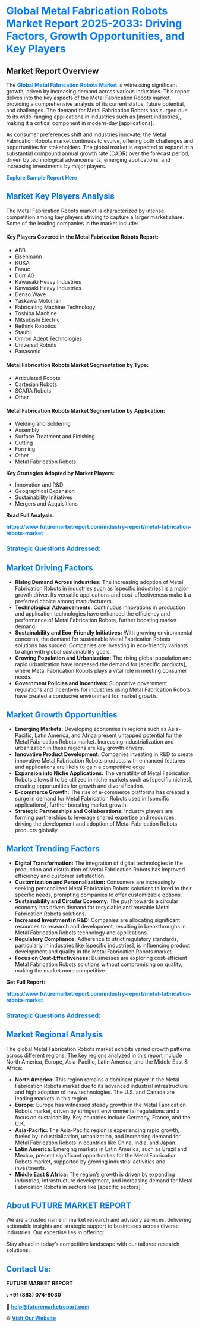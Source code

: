 <h1 style="color: #007BFF;">Global Metal Fabrication Robots Market Report 2025-2033: Driving Factors, Growth Opportunities, and Key Players</h1>

<section id="overview">
<h2>Market Report Overview</h2>
<p>The <a href="https://www.futuremarketreport.com/industry-report/metal-fabrication-robots-market" style="color: #007BFF; text-decoration: none;"><strong>Global Metal Fabrication Robots Market</strong></a> is witnessing significant growth, driven by increasing demand across various industries. This report delves into the key aspects of the Metal Fabrication Robots market, providing a comprehensive analysis of its current status, future potential, and challenges. The demand for Metal Fabrication Robots has surged due to its wide-ranging applications in industries such as [insert industries], making it a critical component in modern-day [applications].</p>
<p>As consumer preferences shift and industries innovate, the Metal Fabrication Robots market continues to evolve, offering both challenges and opportunities for stakeholders. The global market is expected to expand at a substantial compound annual growth rate (CAGR) over the forecast period, driven by technological advancements, emerging applications, and increasing investments by major players.</p>
</section>

<section id="overview">
<p><a href="https://www.futuremarketreport.com/request-sample/reportId=128197" style="color: #007BFF; text-decoration: none;"><strong>Explore Sample Report Here</strong></a></p>
</section>

<section id="key-players">
<h2 style="color: #007BFF;">Market Key Players Analysis</h2>
<p>The Metal Fabrication Robots market is characterized by intense competition among key players striving to capture a larger market share. Some of the leading companies in the market include:</p>
<h4>Key Players Covered in the Metal Fabrication Robots Report:</h4>
<ul><li>ABB</li><li>Eisenmann</li><li>KUKA</li><li>Fanuc</li><li>Durr AG</li><li>Kawasaki Heavy Industries</li><li>Kawasaki Heavy Industries</li><li>Denso Wave</li><li>Yaskawa Motoman</li><li>Fabricating Machine Technology</li><li>Toshiba Machine</li><li>Mitsubishi Electric</li><li>Rethink Robotics</li><li>Staubli</li><li>Omron Adept Technologies</li><li>Universal Robots</li><li>Panasonic</li></ul>
<h4>Metal Fabrication Robots Market Segmentation by Type:</h4>
<ul><li>Articulated Robots</li><li>Cartesian Robots</li><li>SCARA Robots</li><li>Other</li></ul>

<h4>Metal Fabrication Robots Market Segmentation by Application:</h4>
<ul><li>Welding and Soldering</li><li>Assembly</li><li>Surface Treatment and Finishing</li><li>Cutting</li><li>Forming</li><li>Other</li><li>Metal Fabrication Robots</li></ul>
<p><strong>Key Strategies Adopted by Market Players:</strong></p>
<ul>
<li>Innovation and R&D</li>
<li>Geographical Expansion</li>
<li>Sustainability Initiatives</li>
<li>Mergers and Acquisitions</li>
</ul>
</section>

<section>
<p><strong>Read Full Analysis: </strong></p><a href="https://www.futuremarketreport.com/industry-report/metal-fabrication-robots-market" style="color: #007BFF; text-decoration: none;"><strong>https://www.futuremarketreport.com/industry-report/metal-fabrication-robots-market</strong></a>
<h3 style="color: #007BFF;">Strategic Questions Addressed:</h3>
</section>

<section id="driving-factors">
<h2 style="color: #007BFF;">Market Driving Factors</h2>
<ul>
<li><strong>Rising Demand Across Industries:</strong> The increasing adoption of Metal Fabrication Robots in industries such as [specific industries] is a major growth driver. Its versatile applications and cost-effectiveness make it a preferred choice among manufacturers.</li>
<li><strong>Technological Advancements:</strong> Continuous innovations in production and application technologies have enhanced the efficiency and performance of Metal Fabrication Robots, further boosting market demand.</li>
<li><strong>Sustainability and Eco-Friendly Initiatives:</strong> With growing environmental concerns, the demand for sustainable Metal Fabrication Robots solutions has surged. Companies are investing in eco-friendly variants to align with global sustainability goals.</li>
<li><strong>Growing Population and Urbanization:</strong> The rising global population and rapid urbanization have increased the demand for [specific products], where Metal Fabrication Robots plays a vital role in meeting consumer needs.</li>
<li><strong>Government Policies and Incentives:</strong> Supportive government regulations and incentives for industries using Metal Fabrication Robots have created a conducive environment for market growth.</li>
</ul>
</section>

<section id="growth-opportunities">
<h2 style="color: #007BFF;">Market Growth Opportunities</h2>
<ul>
<li><strong>Emerging Markets:</strong> Developing economies in regions such as Asia-Pacific, Latin America, and Africa present untapped potential for the Metal Fabrication Robots market. Increasing industrialization and urbanization in these regions are key growth drivers.</li>
<li><strong>Innovative Product Development:</strong> Companies investing in R&D to create innovative Metal Fabrication Robots products with enhanced features and applications are likely to gain a competitive edge.</li>
<li><strong>Expansion into Niche Applications:</strong> The versatility of Metal Fabrication Robots allows it to be utilized in niche markets such as [specific niches], creating opportunities for growth and diversification.</li>
<li><strong>E-commerce Growth:</strong> The rise of e-commerce platforms has created a surge in demand for Metal Fabrication Robots used in [specific applications], further boosting market growth.</li>
<li><strong>Strategic Partnerships and Collaborations:</strong> Industry players are forming partnerships to leverage shared expertise and resources, driving the development and adoption of Metal Fabrication Robots products globally.</li>
</ul>
</section>

<section id="trending-factors">
<h2 style="color: #007BFF;">Market Trending Factors</h2>
<ul>
<li><strong>Digital Transformation:</strong> The integration of digital technologies in the production and distribution of Metal Fabrication Robots has improved efficiency and customer satisfaction.</li>
<li><strong>Customization and Personalization:</strong> Consumers are increasingly seeking personalized Metal Fabrication Robots solutions tailored to their specific needs, prompting companies to offer customizable options.</li>
<li><strong>Sustainability and Circular Economy:</strong> The push towards a circular economy has driven demand for recyclable and reusable Metal Fabrication Robots solutions.</li>
<li><strong>Increased Investment in R&D:</strong> Companies are allocating significant resources to research and development, resulting in breakthroughs in Metal Fabrication Robots technology and applications.</li>
<li><strong>Regulatory Compliance:</strong> Adherence to strict regulatory standards, particularly in industries like [specific industries], is influencing product development and quality in the Metal Fabrication Robots market.</li>
<li><strong>Focus on Cost-Effectiveness:</strong> Businesses are exploring cost-efficient Metal Fabrication Robots solutions without compromising on quality, making the market more competitive.</li>
</ul>
</section>

<section>
<p><strong>Get Full Report: </strong></p><a href="https://www.futuremarketreport.com/industry-report/metal-fabrication-robots-market" style="color: #007BFF; text-decoration: none;"><strong>https://www.futuremarketreport.com/industry-report/metal-fabrication-robots-market</strong></a>
<h3 style="color: #007BFF;">Strategic Questions Addressed:</h3>
</section>


<section id="regional-analysis">
<h2 style="color: #007BFF;">Market Regional Analysis</h2>
<p>The global Metal Fabrication Robots market exhibits varied growth patterns across different regions. The key regions analyzed in this report include North America, Europe, Asia-Pacific, Latin America, and the Middle East & Africa:</p>
<ul>
<li><strong>North America:</strong> This region remains a dominant player in the Metal Fabrication Robots market due to its advanced industrial infrastructure and high adoption of new technologies. The U.S. and Canada are leading markets in this region.</li>
<li><strong>Europe:</strong> Europe has witnessed steady growth in the Metal Fabrication Robots market, driven by stringent environmental regulations and a focus on sustainability. Key countries include Germany, France, and the U.K.</li>
<li><strong>Asia-Pacific:</strong> The Asia-Pacific region is experiencing rapid growth, fueled by industrialization, urbanization, and increasing demand for Metal Fabrication Robots in countries like China, India, and Japan.</li>
<li><strong>Latin America:</strong> Emerging markets in Latin America, such as Brazil and Mexico, present significant opportunities for the Metal Fabrication Robots market, supported by growing industrial activities and investments.</li>
<li><strong>Middle East & Africa:</strong> The region’s growth is driven by expanding industries, infrastructure development, and increasing demand for Metal Fabrication Robots in sectors like [specific sectors].</li>
</ul>
</section>

<footer>
<h2 style="color: #007BFF;">About FUTURE MARKET REPORT</h2>
<p>We are a trusted name in market research and advisory services, delivering actionable insights and strategic support to businesses across diverse industries. Our expertise lies in offering:</p>

<p>Stay ahead in today’s competitive landscape with our tailored research solutions.</p>

<h2 style="color: #007BFF;">Contact Us:</h2>
<p><strong>FUTURE MARKET REPORT</strong></p>
<p>📞 <strong>+91 (883) 074-8030</strong></p>
<p>📧 <strong><a href="mailto:help@futuremarketreport.com" style="color: #007BFF;">help@futuremarketreport.com</a></strong></p>
<p>🌐 <strong><a href="https://www.futuremarketreport.com/" style="color: #007BFF;">Visit Our Website</a></strong></p>
</footer>